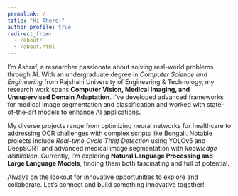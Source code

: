```yaml
---
permalink: /
title: "Hi There!"
author_profile: true
redirect_from: 
  - /about/
  - /about.html
---
```


I’m Ashraf, a researcher passionate about solving real-world problems through AI. With an undergraduate degree in *Computer Science and Engineering* from Rajshahi University of Engineering & Technology, my research work spans **Computer Vision, Medical Imaging, and Unsupervised Domain Adaptation**. I've developed advanced frameworks for medical image segmentation and classification and worked with state-of-the-art models to enhance AI applications.

My diverse projects range from optimizing neural networks for healthcare to addressing OCR challenges with complex scripts like Bengali. Notable projects include *Real-time Cycle Thief Detection* using YOLOv5 and DeepSORT and advanced medical image segmentation with *knowledge distillation*. Currently, I’m exploring **Natural Language Processing and Large Language Models**, finding them both fascinating and full of potential. 

Always on the lookout for innovative opportunities to explore and collaborate. Let’s connect and build something innovative together!
